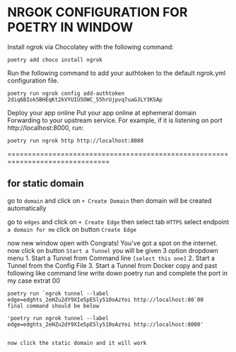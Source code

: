 # NRGOK CONFIGURATION FOR POETRY IN WINDOW

Install ngrok via Chocolatey with the following command:

`poetry add choco install ngrok`

Run the following command to add your authtoken to the default ngrok.yml configuration file.

`poetry run ngrok config add-authtoken 2diq6BIok5BHEqKt2kVYUIU5OWC_55hrUjpvq7uaGJLY3KSAp`

Deploy your app online
Put your app online at ephemeral domain Forwarding to your upstream service. For example, if it is listening on port http://localhost:8000, run:

`poetry run ngrok http http://localhost:8080`

===============================================================================
## for static domain

go to `domain` and click on `+ Create Domain` then domain will be created automatically

go to `edges` and click on `+ Create Edge` then 
    select tab `HTTPS`
    select endpoint `a domain for me`
    click on button `Create Edge`
    
now new window open with Congrats! You've got a spot on the internet.
    now click on button `Start a Tunnel` 
    you will be given 3 option dropdown menu
      1. Start a Tunnel from Command line `[select this one]`
      2. Start a Tunnel from the Config File
      3. Start a Tunnel from Docker
    copy and past following like command line
    write down poetry run and complete the port in my case extrat 00 
    
    poetry run `ngrok tunnel --label edge=edghts_2eHZu2dY9XIe5pE5ly510oAzYoi http://localhost:80`00
    final command should be below
    
    'poetry run ngrok tunnel --label edge=edghts_2eHZu2dY9XIe5pE5ly510oAzYoi http://localhost:8000'
    

    now click the static domain and it will work
  
      






